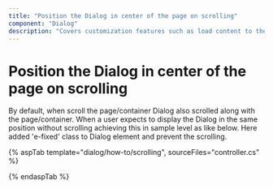 ```yaml
---
title: "Position the Dialog in center of the page on scrolling"
component: "Dialog"
description: "Covers customization features such as load content to the dialog from external sources, built-in alert, and confirmation model dialog."
---
```


# Position the Dialog in center of the page on scrolling

By default, when scroll the page/container Dialog also scrolled along with the page/container.
When a user expects to display the Dialog in the same position without scrolling achieving this in
sample level as like below. Here added 'e-fixed' class to Dialog element and prevent the scrolling.

{% aspTab template="dialog/how-to/scrolling", sourceFiles="controller.cs" %}

{% endaspTab %}
